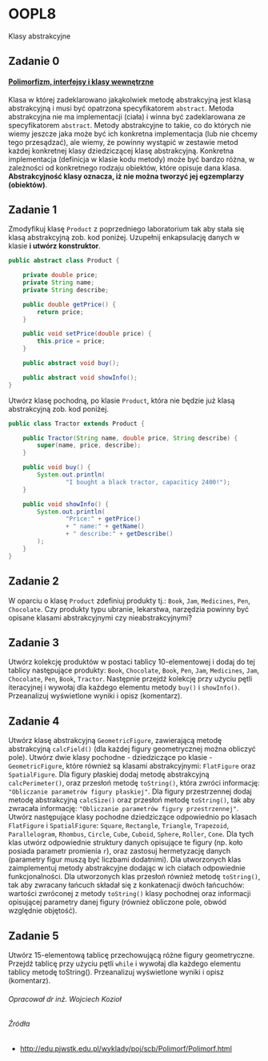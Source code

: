 # OOPL8
Klasy abstrakcyjne

## Zadanie 0
#### [Polimorfizm, interfejsy i klasy wewnętrzne](http://edu.pjwstk.edu.pl/wyklady/poj/scb/Polimorf/Polimorf.html)

Klasa w której zadeklarowano jakąkolwiek metodę abstrakcyjną jest klasą abstrakcyjną i musi być opatrzona specyfikatorem `abstract`. Metoda abstrakcyjna nie ma implementacji (ciała) i winna być zadeklarowana ze specyfikatorem `abstract`. Metody abstrakcyjne to takie, co do których nie wiemy jeszcze jaka może być ich konkretna implementacja (lub nie chcemy tego przesądzać), ale wiemy, że powinny wystąpić w zestawie metod każdej konkretnej klasy dziedziczącej klasę abstrakcyjną. Konkretna implementacja (definicja w klasie kodu metody) może być bardzo różna, w zależności od konkretnego rodzaju obiektów, które opisuje dana klasa. **Abstrakcyjność klasy oznacza, iż nie można tworzyć jej egzemplarzy (obiektów)**.

## Zadanie 1

Zmodyfikuj klasę `Product` z poprzedniego laboratorium tak aby stała się klasą abstrakcyjną zob.
kod poniżej. Uzupełnij enkapsulację danych w klasie **i utwórz konstruktor**.

```java
public abstract class Product {

    private double price;
    private String name;
    private String describe;

    public double getPrice() {
        return price;
    }

    public void setPrice(double price) {
        this.price = price;
    }

    public abstract void buy();

    public abstract void showInfo();
}
```

Utwórz klasę pochodną, po klasie `Product`, która nie będzie już klasą abstrakcyjną zob. kod poniżej.

```java
public class Tractor extends Product {

    public Tractor(String name, double price, String describe) {
        super(name, price, describe);
    }

    public void buy() {
        System.out.println(
                "I bought a black tractor, capaciticy 2400!");
    }

    public void showInfo() {
        System.out.println(
                "Price:" + getPrice()
                + " name:" + getName()
                + " describe:" + getDescribe()
        );
    }
}
```

## Zadanie 2

W oparciu o klasę `Product` zdefiniuj produkty tj.: `Book`, `Jam`, `Medicines`, `Pen`, `Chocolate`. Czy produkty typu ubranie, lekarstwa, narzędzia powinny być opisane klasami abstrakcyjnymi czy nieabstrakcyjnymi? 

## Zadanie 3

Utwórz kolekcję produktów w postaci tablicy 10-elementowej i dodaj do tej tablicy następujące produkty: `Book`, `Chocolate`, `Book`, `Pen`, `Jam`, `Medicines`, `Jam`, `Chocolate`, `Pen`, `Book`, `Tractor`. Następnie przejdź kolekcję przy użyciu pętli iteracyjnej i wywołaj dla każdego elementu metody `buy()` i `showInfo()`. Przeanalizuj wyświetlone wyniki i opisz (komentarz).

## Zadanie 4

Utwórz klasę abstrakcyjną `GeometricFigure`, zawierającą metodę abstrakcyjną `calcField()` (dla każdej figury geometrycznej można obliczyć pole). Utwórz dwie klasy pochodne - dziedziczące po klasie - `GeometricFigure`, które również są klasami abstrakcyjnymi: `FlatFigure` oraz `SpatialFigure`. Dla figury płaskiej dodaj metodę abstrakcyjną `calcPerimeter()`, oraz przesłoń metodę `toString()`, która zwróci informację: `"Obliczanie parametrów figury płaskiej"`. Dla figury przestrzennej dodaj metodę abstrakcyjną `calcSize()` oraz przesłoń metodę `toString()`, tak aby zwracała informację: `"Obliczanie parametrów figury przestrzennej"`. Utwórz następujące klasy pochodne dziedziczące odpowiednio po klasach `FlatFigure` i `SpatialFigure`: `Square`, `Rectangle`, `Triangle`, `Trapezoid`, `Parallelogram`, `Rhombus`, `Circle`, `Cube`, `Cuboid`, `Sphere`, `Roller`, `Cone`. Dla tych klas utwórz odpowiednie struktury danych opisujące te figury (np. koło posiada parametr promienia `r`), oraz zastosuj hermetyzację danych (parametry figur muszą być liczbami dodatnimi). Dla utworzonych klas zaimplementuj metody abstrakcyjne dodając w ich ciałach odpowiednie funkcjonalności. Dla utworzonych klas przesłoń również metodę `toString()`, tak aby zwracany łańcuch składał się z konkatenacji dwóch łańcuchów: wartości zwróconej z metody `toString()` klasy pochodnej oraz informacji opisującej parametry danej figury (również obliczone pole, obwód względnie objętość). 

## Zadanie 5

Utwórz 15-elementową tablicę przechowującą różne figury geometryczne. Przejdź tablicę przy użyciu pętli `while` i wywołaj dla każdego elementu tablicy metodę toString(). Przeanalizuj wyświetlone wyniki i opisz (komentarz).

###### Opracował dr inż. Wojciech Kozioł

###### Źródła

* http://edu.pjwstk.edu.pl/wyklady/poj/scb/Polimorf/Polimorf.html
